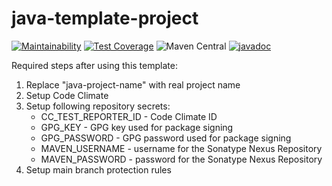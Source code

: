 # java-template-project

[![Maintainability](https://api.codeclimate.com/v1/badges/08180ff0281877bd59a3/maintainability)](https://codeclimate.com/github/jshaptic/java-project-template/maintainability)
[![Test Coverage](https://api.codeclimate.com/v1/badges/08180ff0281877bd59a3/test_coverage)](https://codeclimate.com/github/jshaptic/java-project-template/test_coverage)
![Maven Central](https://img.shields.io/maven-central/v/com.github.jshaptic/java-project-template)
[![javadoc](https://javadoc.io/badge2/com.github.jshaptic/java-project-template/javadoc.svg)](https://javadoc.io/doc/com.github.jshaptic/java-project-template)

Required steps after using this template:

1. Replace "java-project-name" with real project name
2. Setup Code Climate
3. Setup following repository secrets:
   - CC_TEST_REPORTER_ID - Code Climate ID
   - GPG_KEY - GPG key used for package signing
   - GPG_PASSWORD - GPG password used for package signing
   - MAVEN_USERNAME - username for the Sonatype Nexus Repository
   - MAVEN_PASSWORD - password for the Sonatype Nexus Repository
4. Setup main branch protection rules
